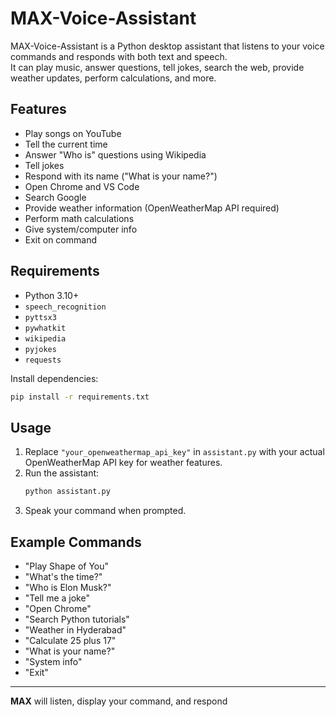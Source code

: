 # MAX-Voice-Assistant

MAX-Voice-Assistant is a Python desktop assistant that listens to your voice commands and responds with both text and speech.  
It can play music, answer questions, tell jokes, search the web, provide weather updates, perform calculations, and more.

## Features

- Play songs on YouTube
- Tell the current time
- Answer "Who is" questions using Wikipedia
- Tell jokes
- Respond with its name ("What is your name?")
- Open Chrome and VS Code
- Search Google
- Provide weather information (OpenWeatherMap API required)
- Perform math calculations
- Give system/computer info
- Exit on command

## Requirements

- Python 3.10+
- `speech_recognition`
- `pyttsx3`
- `pywhatkit`
- `wikipedia`
- `pyjokes`
- `requests`

Install dependencies:
```bash
pip install -r requirements.txt
```

## Usage

1. Replace `"your_openweathermap_api_key"` in `assistant.py` with your actual OpenWeatherMap API key for weather features.
2. Run the assistant:
   ```bash
   python assistant.py
   ```
3. Speak your command when prompted.

## Example Commands

- "Play Shape of You"
- "What's the time?"
- "Who is Elon Musk?"
- "Tell me a joke"
- "Open Chrome"
- "Search Python tutorials"
- "Weather in Hyderabad"
- "Calculate 25 plus 17"
- "What is your name?"
- "System info"
- "Exit"

---

**MAX** will listen, display your command, and respond
